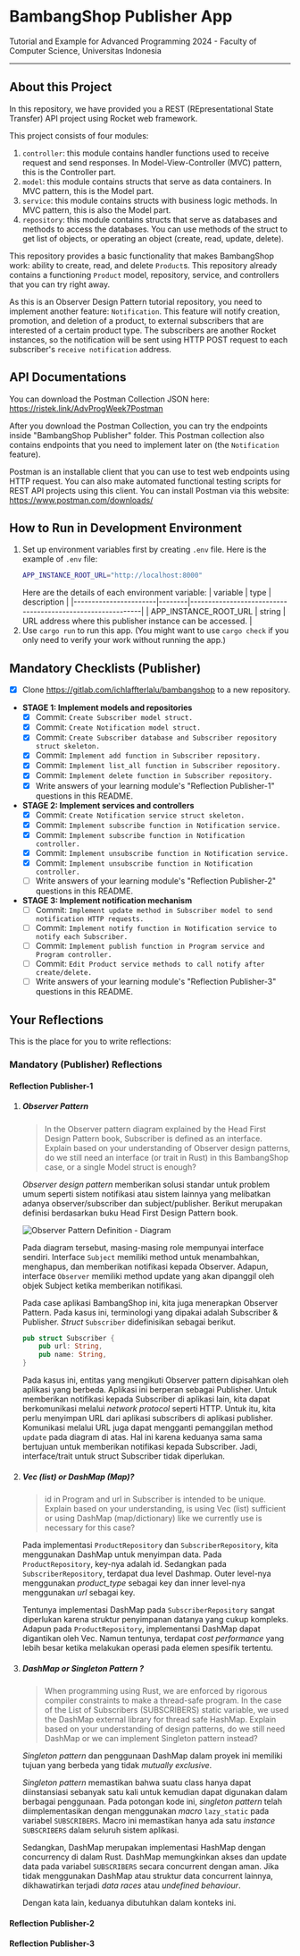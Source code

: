 # BambangShop Publisher App

Tutorial and Example for Advanced Programming 2024 - Faculty of Computer Science, Universitas Indonesia

---

## About this Project

In this repository, we have provided you a REST (REpresentational State Transfer) API project using Rocket web framework.

This project consists of four modules:

1.  `controller`: this module contains handler functions used to receive request and send responses.
    In Model-View-Controller (MVC) pattern, this is the Controller part.
2.  `model`: this module contains structs that serve as data containers.
    In MVC pattern, this is the Model part.
3.  `service`: this module contains structs with business logic methods.
    In MVC pattern, this is also the Model part.
4.  `repository`: this module contains structs that serve as databases and methods to access the databases.
    You can use methods of the struct to get list of objects, or operating an object (create, read, update, delete).

This repository provides a basic functionality that makes BambangShop work: ability to create, read, and delete `Product`s.
This repository already contains a functioning `Product` model, repository, service, and controllers that you can try right away.

As this is an Observer Design Pattern tutorial repository, you need to implement another feature: `Notification`.
This feature will notify creation, promotion, and deletion of a product, to external subscribers that are interested of a certain product type.
The subscribers are another Rocket instances, so the notification will be sent using HTTP POST request to each subscriber's `receive notification` address.

## API Documentations

You can download the Postman Collection JSON here: https://ristek.link/AdvProgWeek7Postman

After you download the Postman Collection, you can try the endpoints inside "BambangShop Publisher" folder.
This Postman collection also contains endpoints that you need to implement later on (the `Notification` feature).

Postman is an installable client that you can use to test web endpoints using HTTP request.
You can also make automated functional testing scripts for REST API projects using this client.
You can install Postman via this website: https://www.postman.com/downloads/

## How to Run in Development Environment

1.  Set up environment variables first by creating `.env` file.
    Here is the example of `.env` file:
    ```bash
    APP_INSTANCE_ROOT_URL="http://localhost:8000"
    ```
    Here are the details of each environment variable:
    | variable | type | description |
    |-----------------------|--------|------------------------------------------------------------|
    | APP_INSTANCE_ROOT_URL | string | URL address where this publisher instance can be accessed. |
2.  Use `cargo run` to run this app.
    (You might want to use `cargo check` if you only need to verify your work without running the app.)

## Mandatory Checklists (Publisher)

-   [x] Clone https://gitlab.com/ichlaffterlalu/bambangshop to a new repository.
-   **STAGE 1: Implement models and repositories**
    -   [x] Commit: `Create Subscriber model struct.`
    -   [x] Commit: `Create Notification model struct.`
    -   [x] Commit: `Create Subscriber database and Subscriber repository struct skeleton.`
    -   [x] Commit: `Implement add function in Subscriber repository.`
    -   [x] Commit: `Implement list_all function in Subscriber repository.`
    -   [x] Commit: `Implement delete function in Subscriber repository.`
    -   [x] Write answers of your learning module's "Reflection Publisher-1" questions in this README.
-   **STAGE 2: Implement services and controllers**
    -   [x] Commit: `Create Notification service struct skeleton.`
    -   [x] Commit: `Implement subscribe function in Notification service.`
    -   [x] Commit: `Implement subscribe function in Notification controller.`
    -   [x] Commit: `Implement unsubscribe function in Notification service.`
    -   [x] Commit: `Implement unsubscribe function in Notification controller.`
    -   [ ] Write answers of your learning module's "Reflection Publisher-2" questions in this README.
-   **STAGE 3: Implement notification mechanism**
    -   [ ] Commit: `Implement update method in Subscriber model to send notification HTTP requests.`
    -   [ ] Commit: `Implement notify function in Notification service to notify each Subscriber.`
    -   [ ] Commit: `Implement publish function in Program service and Program controller.`
    -   [ ] Commit: `Edit Product service methods to call notify after create/delete.`
    -   [ ] Write answers of your learning module's "Reflection Publisher-3" questions in this README.

## Your Reflections

This is the place for you to write reflections:

### Mandatory (Publisher) Reflections

#### Reflection Publisher-1

1.  ##### Observer Pattern
    > In the Observer pattern diagram explained by the Head First Design Pattern book, Subscriber is defined as an interface. Explain based on your understanding of Observer design patterns, do we still need an interface (or trait in Rust) in this BambangShop case, or a single Model struct is enough?

    _Observer design pattern_ memberikan solusi standar untuk problem umum seperti sistem notifikasi atau sistem lainnya yang melibatkan adanya observer/subscriber dan subject/publisher. Berikut merupakan definisi berdasarkan buku Head First Design Pattern book.

    ![Observer Pattern Definition - Diagram](/assets/images/observer-pattern-definition.png)

    Pada diagram tersebut, masing-masing role mempunyai interface sendiri. Interface `Subject` memiliki method untuk menambahkan, menghapus, dan memberikan notifikasi kepada Observer. Adapun, interface `Observer` memiliki method update yang akan dipanggil oleh objek Subject ketika memberikan notifikasi. 
    
    Pada case aplikasi BambangShop ini, kita juga menerapkan Observer Pattern. Pada kasus ini, terminologi yang dipakai adalah Subscriber & Publisher. _Struct_ `Subscriber` didefinisikan sebagai berikut.

    ```rs
    pub struct Subscriber {
        pub url: String,
        pub name: String,
    }
    ```

    Pada kasus ini, entitas yang mengikuti Observer pattern dipisahkan oleh aplikasi yang berbeda. Aplikasi ini berperan sebagai Publisher. Untuk memberikan notifikasi kepada Subscriber di aplikasi lain, kita dapat berkomunikasi melalui _network protocol_ seperti HTTP. Untuk itu, kita perlu menyimpan URL dari aplikasi subscribers di aplikasi publisher. Komunikasi melalui URL juga dapat mengganti pemanggilan method `update` pada diagram di atas. Hal ini karena keduanya sama sama bertujuan untuk memberikan notifikasi kepada Subscriber. Jadi, interface/trait untuk struct Subscriber tidak diperlukan.

2. ##### Vec (list) or DashMap (Map)?
    > id in Program and url in Subscriber is intended to be unique. Explain based on your understanding, is using Vec (list) sufficient or using DashMap (map/dictionary) like we currently use is necessary for this case?

    Pada implementasi `ProductRepository` dan `SubscriberRepository`, kita menggunakan DashMap untuk menyimpan data. Pada `ProductRepository`, key-nya adalah id<usize>. Sedangkan pada `SubscriberRepository`, terdapat dua level Dashmap. Outer level-nya menggunakan _product\_type_ sebagai key dan inner level-nya menggunakan _url_ sebagai key. 
    
    Tentunya implementasi DashMap pada `SubscriberRepository` sangat diperlukan karena struktur penyimpanan datanya yang cukup kompleks. Adapun pada `ProductRepository`, implementansi DashMap dapat digantikan oleh Vec. Namun tentunya, terdapat _cost performance_ yang lebih besar ketika melakukan operasi pada elemen spesifik tertentu.

3. ##### DashMap or Singleton Pattern ?
    > When programming using Rust, we are enforced by rigorous compiler constraints to make a thread-safe program. In the case of the List of Subscribers (SUBSCRIBERS) static variable, we used the DashMap external library for thread safe HashMap. Explain based on your understanding of design patterns, do we still need DashMap or we can implement Singleton pattern instead?

    _Singleton pattern_ dan penggunaan DashMap dalam proyek ini memiliki tujuan yang berbeda yang tidak _mutually exclusive_.

    _Singleton pattern_ memastikan bahwa suatu class hanya dapat diinstansiasi sebanyak satu kali untuk kemudian dapat digunakan dalam berbagai penggunaan. Pada potongan kode ini, _singleton pattern_ telah diimplementasikan dengan menggunakan _macro_ `lazy_static` pada variabel `SUBSCRIBERS`. Macro ini memastikan hanya ada satu _instance_ `SUBSCRIBERS` dalam seluruh sistem aplikasi.

    Sedangkan, DashMap merupakan implementasi HashMap dengan concurrency di dalam Rust. DashMap memungkinkan akses dan update data pada variabel `SUBSCRIBERS` secara concurrent dengan aman. Jika tidak menggunakan DashMap atau struktur data concurrent lainnya, dikhawatirkan terjadi _data races_ atau _undefined behaviour_.

    Dengan kata lain, keduanya dibutuhkan dalam konteks ini.

#### Reflection Publisher-2

#### Reflection Publisher-3
